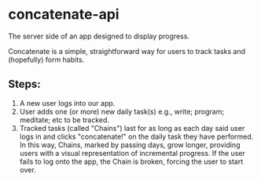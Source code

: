 # concatenate-api
The server side of an app designed to display progress.

Concatenate is a simple, straightforward way for users to
track tasks and (hopefully) form habits.

## Steps:
1. A new user logs into our app.
2. User adds one (or more) new daily task(s) e.g., write; program; meditate; etc to be tracked.
3. Tracked tasks (called "Chains") last for as long as each day said user logs in and clicks "concatenate!" on the daily task they have performed. In this way, Chains, marked by passing days, grow longer, providing users with a visual representation of incremental progress. If the user fails to log onto the app, the Chain is broken, forcing the user to start over.